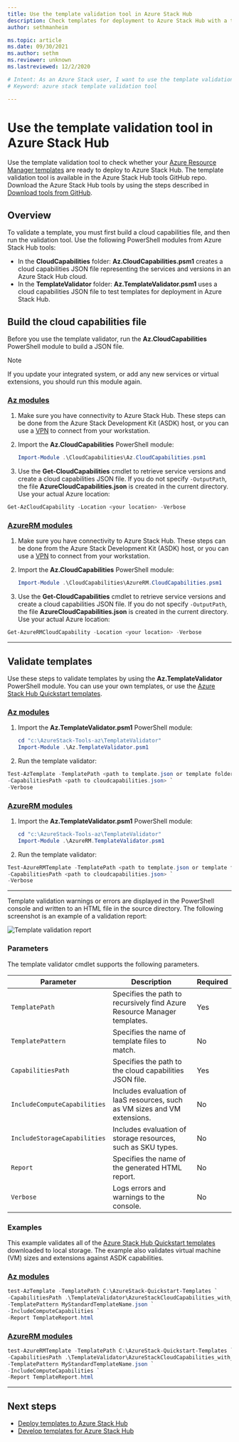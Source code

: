 ```yaml
---
title: Use the template validation tool in Azure Stack Hub 
description: Check templates for deployment to Azure Stack Hub with a template validation tool.
author: sethmanheim

ms.topic: article
ms.date: 09/30/2021
ms.author: sethm
ms.reviewer: unknown
ms.lastreviewed: 12/2/2020

# Intent: As an Azure Stack user, I want to use the template validation tool so I can see if my templates are ready to deploy.
# Keyword: azure stack template validation tool

---
```


# Use the template validation tool in Azure Stack Hub

Use the template validation tool to check whether your [Azure Resource Manager templates](azure-stack-arm-templates.md) are ready to deploy to Azure Stack Hub. The template validation tool is available in the Azure Stack Hub tools GitHub repo. Download the Azure Stack Hub tools by using the steps described in [Download tools from GitHub](../operator/azure-stack-powershell-download.md).

## Overview

To validate a template, you must first build a cloud capabilities file, and then run the validation tool. Use the following PowerShell modules from Azure Stack Hub tools:

- In the **CloudCapabilities** folder: **Az.CloudCapabilities.psm1** creates a cloud capabilities JSON file representing the services and versions in an Azure Stack Hub cloud.
- In the **TemplateValidator** folder: **Az.TemplateValidator.psm1** uses a cloud capabilities JSON file to test templates for deployment in Azure Stack Hub.

## Build the cloud capabilities file

Before you use the template validator, run the **Az.CloudCapabilities** PowerShell module to build a JSON file.

> [!NOTE]
> If you update your integrated system, or add any new services or virtual extensions, you should run this module again.

### [Az modules](#tab/az1)

1. Make sure you have connectivity to Azure Stack Hub. These steps can be done from the Azure Stack Development Kit (ASDK) host, or you can use a [VPN](../asdk/asdk-connect.md#connect-to-azure-stack-using-vpn) to connect from your workstation.
2. Import the **Az.CloudCapabilities** PowerShell module:

    ```powershell
    Import-Module .\CloudCapabilities\Az.CloudCapabilities.psm1
    ```

3. Use the **Get-CloudCapabilities** cmdlet to retrieve service versions and create a cloud capabilities JSON file. If you do not specify `-OutputPath`, the file **AzureCloudCapabilities.json** is created in the current directory. Use your actual Azure location:

```powershell
Get-AzCloudCapability -Location <your location> -Verbose
```

### [AzureRM modules](#tab/azurerm1)

1. Make sure you have connectivity to Azure Stack Hub. These steps can be done from the Azure Stack Development Kit (ASDK) host, or you can use a [VPN](../asdk/asdk-connect.md#connect-to-azure-stack-using-vpn) to connect from your workstation.
2. Import the **Az.CloudCapabilities** PowerShell module:

    ```powershell
    Import-Module .\CloudCapabilities\AzureRM.CloudCapabilities.psm1
    ```

3. Use the **Get-CloudCapabilities** cmdlet to retrieve service versions and create a cloud capabilities JSON file. If you do not specify `-OutputPath`, the file **AzureCloudCapabilities.json** is created in the current directory. Use your actual Azure location:

```powershell
Get-AzureRMCloudCapability -Location <your location> -Verbose
```

---

## Validate templates

Use these steps to validate templates by using the **Az.TemplateValidator** PowerShell module. You can use your own templates, or use the [Azure Stack Hub Quickstart templates](https://github.com/Azure/AzureStack-QuickStart-Templates).

### [Az modules](#tab/az2)

1. Import the **Az.TemplateValidator.psm1** PowerShell module:

    ```powershell
    cd "c:\AzureStack-Tools-az\TemplateValidator"
    Import-Module .\Az.TemplateValidator.psm1
    ```

2. Run the template validator:

```powershell
Test-AzTemplate -TemplatePath <path to template.json or template folder> `
-CapabilitiesPath <path to cloudcapabilities.json> `
-Verbose
```

### [AzureRM modules](#tab/azurerm2)

1. Import the **Az.TemplateValidator.psm1** PowerShell module:

    ```powershell
    cd "c:\AzureStack-Tools-az\TemplateValidator"
    Import-Module .\AzureRM.TemplateValidator.psm1
    ```

2. Run the template validator:

```powershell
Test-AzureRMTemplate -TemplatePath <path to template.json or template folder> `
-CapabilitiesPath <path to cloudcapabilities.json> `
-Verbose
```

---

Template validation warnings or errors are displayed in the PowerShell console and written to an HTML file in the source directory. The following screenshot is an example of a validation report:

![Template validation report](./media/azure-stack-validate-templates/image1.png)

### Parameters

The template validator cmdlet supports the following parameters.

| Parameter | Description | Required |
| ----- | -----| ----- |
| `TemplatePath` | Specifies the path to recursively find Azure Resource Manager templates. | Yes |
| `TemplatePattern` | Specifies the name of template files to match. | No |
| `CapabilitiesPath` | Specifies the path to the cloud capabilities JSON file. | Yes |
| `IncludeComputeCapabilities` | Includes evaluation of IaaS resources, such as VM sizes and VM extensions. | No |
| `IncludeStorageCapabilities` | Includes evaluation of storage resources, such as SKU types. | No |
| `Report` | Specifies the name of the generated HTML report. | No |
| `Verbose` | Logs errors and warnings to the console. | No|

### Examples

This example validates all of the [Azure Stack Hub Quickstart templates](https://github.com/Azure/AzureStack-QuickStart-Templates) downloaded to local storage. The example also validates virtual machine (VM) sizes and extensions against ASDK capabilities.

### [Az modules](#tab/az3)

```powershell
test-AzTemplate -TemplatePath C:\AzureStack-Quickstart-Templates `
-CapabilitiesPath .\TemplateValidator\AzureStackCloudCapabilities_with_AddOns_20170627.json `
-TemplatePattern MyStandardTemplateName.json `
-IncludeComputeCapabilities `
-Report TemplateReport.html
```

### [AzureRM modules](#tab/azurerm3)

```powershell
test-AzureRMTemplate -TemplatePath C:\AzureStack-Quickstart-Templates `
-CapabilitiesPath .\TemplateValidator\AzureStackCloudCapabilities_with_AddOns_20170627.json `
-TemplatePattern MyStandardTemplateName.json `
-IncludeComputeCapabilities `
-Report TemplateReport.html
```

---

## Next steps

- [Deploy templates to Azure Stack Hub](azure-stack-arm-templates.md)
- [Develop templates for Azure Stack Hub](azure-stack-develop-templates.md)
